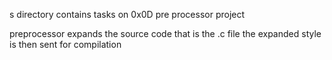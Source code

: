 s directory contains tasks on 0x0D pre processor project

preprocessor
expands the source code that is the .c file
the expanded style is then sent for compilation
